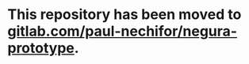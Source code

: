 # This repository has been moved to [gitlab.com/paul-nechifor/negura-prototype](http://gitlab.com/paul-nechifor/negura-prototype).